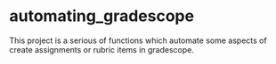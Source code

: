 # automating_gradescope
This project is a serious of functions which automate some aspects of create assignments or rubric items in gradescope.

